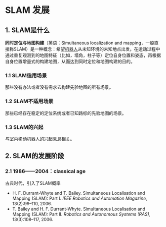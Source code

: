 # SLAM 发展



## 1. SLAM是什么

**同时定位与地图构建**（英语：Simultaneous localization and mapping，一般直接称SLAM）是一种概念：希望[机器人](https://zh.wikipedia.org/wiki/机器人)从未知环境的未知地点出发，在运动过程中通过重复观测到的地图特征（比如，墙角，柱子等）定位自身位置和姿态，再根据自身位置增量式的构建地图，从而达到同时定位和地图构建的目的。

### 1.1 SLAM适用场景

那些没有办法或者没有需求去构建先验地图的所有场景。

### 1.2 SLAM不适用场景

那些已经存在稳定的定位系统或者已知路标的先验地图的场景。

### 1.3 SLAM的兴起

与室内移动机器人的兴起息息相关。

## 2. SLAM的发展阶段

### 2.1 1986——2004：classical age

古典时代，引入了SLAM概率

- H. F. Durrant-Whyte and T. Bailey. Simultaneous Localisation and Mapping (SLAM): Part I. *IEEE Robotics and Automation Magazine*, 13(2):99–110, 2006.
- T. Bailey and H. F. Durrant-Whyte. Simultaneous Localisation and Mapping (SLAM): Part II. *Robotics and Autonomous Systems (RAS)*, 13(3):108–117, 2006.

